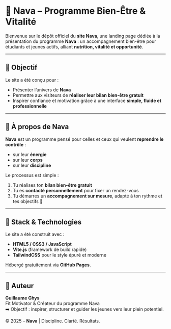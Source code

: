 # 🌿 Nava – Programme Bien-Être & Vitalité

Bienvenue sur le dépôt officiel du **site Nava**, une landing page dédiée à la présentation du programme **Nava** : un accompagnement bien-être pour étudiants et jeunes actifs, alliant **nutrition, vitalité et opportunité**.

---

## 🚀 Objectif
Le site a été conçu pour :
- Présenter l’univers de **Nava**
- Permettre aux visiteurs de **réaliser leur bilan bien-être gratuit**
- Inspirer confiance et motivation grâce à une interface **simple, fluide et professionnelle**

---

## 🧠 À propos de Nava
**Nava** est un programme pensé pour celles et ceux qui veulent **reprendre le contrôle** :
- sur leur **énergie**
- sur leur **corps**
- sur leur **discipline**

Le processus est simple :
1. Tu réalises ton **bilan bien-être gratuit**
2. Tu es **contacté personnellement** pour fixer un rendez-vous
3. Tu démarres un **accompagnement sur mesure**, adapté à ton rythme et tes objectifs 🎯

---

## 🎨 Stack & Technologies
Le site a été construit avec :
- **HTML5 / CSS3 / JavaScript**
- **Vite.js** (framework de build rapide)
- **TailwindCSS** pour le style épuré et moderne

Hébergé gratuitement via **GitHub Pages**.

---

## 👤 Auteur
**Guillaume Ghys**  
Fit Motivator & Créateur du programme Nava  
➡️ Objectif : inspirer, structurer et guider les jeunes vers leur plein potentiel.


© 2025 – **Nava** | Discipline. Clarté. Résultats.

